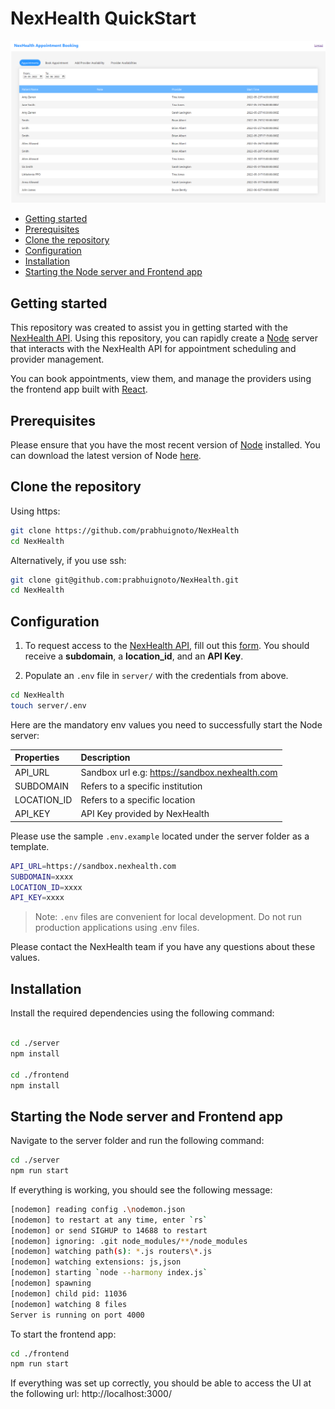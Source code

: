 <h1>NexHealth QuickStart</h1>

![app](frontend-app.png)

- [Getting started](#getting-started)
- [Prerequisites](#prerequisites)
- [Clone the repository](#clone-the-repository)
- [Configuration](#configuration)
- [Installation](#installation)
- [Starting the Node server and Frontend app](#starting-the-node-server-and-frontend-app)

## Getting started

This repository was created to assist you in getting started with the [NexHealth API](https://docs.nexhealth.com/reference/introduction).
Using this repository, you can rapidly create a [Node](https://nodejs.org/en/) server that interacts with the NexHealth API for appointment scheduling and provider management.

You can book appointments, view them, and manage the providers using the frontend app built with [React](https://facebook.github.io/react/).

## Prerequisites

Please ensure that you have the most recent version of [Node](https://nodejs.org/en/) installed. You can download the latest version of Node [here](https://nodejs.org/en/download/).

## Clone the repository

Using https:

```sh
git clone https://github.com/prabhuignoto/NexHealth
cd NexHealth
```

Alternatively, if you use ssh:

```sh
git clone git@github.com:prabhuignoto/NexHealth.git
cd NexHealth
```

## Configuration

1. To request access to the [NexHealth API](https://docs.nexhealth.com/reference/introduction), fill out this [form](https://www.nexhealth.com/api-request/request-access). You should receive a **subdomain**, a **location_id**, and an **API Key**.

2. Populate an `.env` file in `server/` with the credentials from above.

```sh
cd NexHealth
touch server/.env
```

Here are the mandatory env values you need to successfully start the Node server:

| Properties  | Description                                                     |
| :---------- | :-------------------------------------------------------------- |
| API_URL     | Sandbox url e.g: https://sandbox.nexhealth.com |
| SUBDOMAIN   | Refers to a specific institution                                |
| LOCATION_ID | Refers to a specific location                                   |
| API_KEY     | API Key provided by NexHealth                                   |

Please use the sample `.env.example` located under the server folder as a template.

```sh
API_URL=https://sandbox.nexhealth.com
SUBDOMAIN=xxxx
LOCATION_ID=xxxx
API_KEY=xxxx
```

> Note: `.env` files are convenient for local development. Do not run production applications using .env files.

Please contact the NexHealth team if you have any questions about these values.

## Installation

Install the required dependencies using the following command:

```sh

cd ./server
npm install

cd ./frontend
npm install

```

## Starting the Node server and Frontend app

Navigate to the server folder and run the following command:

```sh
cd ./server
npm run start
```

If everything is working, you should see the following message:

```sh
[nodemon] reading config .\nodemon.json
[nodemon] to restart at any time, enter `rs`
[nodemon] or send SIGHUP to 14688 to restart
[nodemon] ignoring: .git node_modules/**/node_modules
[nodemon] watching path(s): *.js routers\*.js
[nodemon] watching extensions: js,json
[nodemon] starting `node --harmony index.js`
[nodemon] spawning
[nodemon] child pid: 11036
[nodemon] watching 8 files
Server is running on port 4000
```

To start the frontend app:

```sh
cd ./frontend
npm run start
```

If everything was set up correctly, you should be able to access the UI at the following url: http://localhost:3000/
